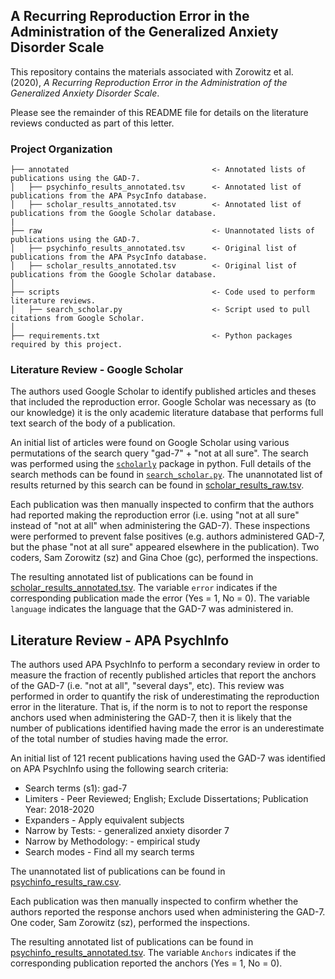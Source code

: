 ## A Recurring Reproduction Error in the Administration of the Generalized Anxiety Disorder Scale

This repository contains the materials associated with Zorowitz et al. (2020), _A Recurring Reproduction Error in the Administration of the Generalized Anxiety Disorder Scale_.

Please see the remainder of this README file for details on the literature reviews conducted as part of this letter.

### Project Organization

    ├── annotated                                <- Annotated lists of publications using the GAD-7.
    │   ├── psychinfo_results_annotated.tsv      <- Annotated list of publications from the APA PsycInfo database.
    │   ├── scholar_results_annotated.tsv        <- Annotated list of publications from the Google Scholar database.
    |
    ├── raw                                      <- Unannotated lists of publications using the GAD-7.
    │   ├── psychinfo_results_annotated.tsv      <- Original list of publications from the APA PsycInfo database.
    │   ├── scholar_results_annotated.tsv        <- Original list of publications from the Google Scholar database.
    │   
    ├── scripts                                  <- Code used to perform literature reviews.
    │   ├── search_scholar.py                    <- Script used to pull citations from Google Scholar.
    │   
    ├── requirements.txt                         <- Python packages required by this project.

### Literature Review - Google Scholar

The authors used Google Scholar to identify published articles and theses that included the reproduction error. Google Scholar was necessary as (to our knowledge) it is the only academic literature database that performs full text search of the body of a publication.

An initial list of articles were found on Google Scholar using various permutations of the search query "gad-7" + "not at all sure". The search was performed using the [`scholarly`](https://github.com/scholarly-python-package/scholarly) package in python. Full details of the search methods can be found in [`search_scholar.py`](scripts/search_scholar.py). The unannotated list of results returned by this search can be found in [scholar_results_raw.tsv](raw/scholar_results_raw.tsv).

Each publication was then manually inspected to confirm that the authors had reported making the reproduction error (i.e. using "not at all sure" instead of "not at all" when administering the GAD-7). These inspections were performed to prevent false positives (e.g. authors administered GAD-7, but the phase "not at all sure" appeared elsewhere in the publication). Two coders, Sam Zorowitz (sz) and Gina Choe (gc), performed the inspections.

The resulting annotated list of publications can be found in [scholar_results_annotated.tsv](raw/scholar_results_annotated.tsv). The variable `error` indicates if the corresponding publication made the error (Yes = 1, No = 0). The variable `language` indicates the language that the GAD-7 was administered in.

## Literature Review - APA PsychInfo

The authors used APA PsychInfo to perform a secondary review in order to measure the fraction of recently published articles that report the anchors of the GAD-7 (i.e. "not at all", "several days", etc). This review was performed in order to quantify the risk of underestimating the reproduction error in the literature. That is, if the norm is to not to report the response anchors used when administering the GAD-7, then it is likely that the number of publications identified having made the error is an underestimate of the total number of studies having made the error.

An initial list of 121 recent publications having used the GAD-7 was identified on APA PsychInfo using the following search criteria:

- Search terms (s1): gad-7
- Limiters - Peer Reviewed; English; Exclude Dissertations; Publication Year: 2018-2020
- Expanders - Apply equivalent subjects
- Narrow by Tests: - generalized anxiety disorder 7
- Narrow by Methodology: - empirical study
- Search modes - Find all my search terms

The unannotated list of publications can be found in [psychinfo_results_raw.csv](raw/psychinfo_results_raw.csv).

Each publication was then manually inspected to confirm whether the authors reported the response anchors used when administering the GAD-7. One coder, Sam Zorowitz (sz), performed the inspections.

The resulting annotated list of publications can be found in [psychinfo_results_annotated.tsv](annotated/psychinfo_results_annotated.tsv). The variable `Anchors` indicates if the corresponding publication reported the anchors (Yes = 1, No = 0). 
